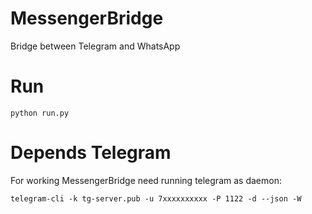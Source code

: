 # MessengerBridge
  Bridge between Telegram and WhatsApp
  
# Run
  ``` 
  python run.py 
  ```
  
# Depends Telegram
  For working MessengerBridge need running telegram as daemon:
  ``` 
  telegram-cli -k tg-server.pub -u 7xxxxxxxxxx -P 1122 -d --json -W 
  ```
